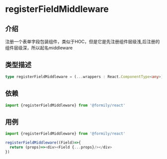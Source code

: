 # registerFieldMiddleware

## 介绍

注册一个表单字段包装组件，类似于HOC，但是它是先注册组件层级浅,后注册的组件层级深，所以起名middleware

## 类型描述

```typescript
type registerFieldMiddleware = (...wrappers : React.ComponentType<any>) => React.ComponentType<any>

```

## 依赖

```javascript
import {registerFieldMiddleware} from '@formily/react'
```

## 用例

```javascript
import {registerFieldMiddleware} from '@formily/react'

registerFieldMiddleware((Field)=>{
  return (props)=><div><Field {...props}/></div>
})
```
